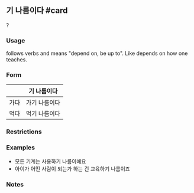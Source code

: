 ## 기 나름이다 #card
?
### Usage
follows verbs and means "depend on, be up to". Like depends on how one teaches.
### Form
|     | 기 나름이다  |
| --- | ------- |
| 가다  | 가기 나름이다 |
| 먹다  | 먹기 나름이다 |
### Restrictions
### Examples
* 모든 기계는 사용하기 나름이에요
* 아이가 어떤 사람이 되는가 하는 건 교육하기 나름이죠
### Notes
<!--SR:!2025-02-18,1,148-->
